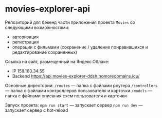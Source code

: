 # movies-explorer-api

Репозиторий для бэкенд части приложения проекта `Movies` со следующими возможностями: 
* авторизация
* регистрация 
* операции с фильмами (сохранение / удаление понравившихся и редактирование сохраненных)

Ссылка на сайт, размещенный на Яндекс.Облаке:
* IP 158.160.34.55
* Backend https://api.movies-explorer-ddsh.nomoredomains.icu/

Основные директории:
`/routes` — папка с файлами роутера
`/controllers` — папка с файлами контроллеров пользователя и карточки
`/models` — папка с файлами описания схем пользователя и карточки

Запуск проекта:
`npm run start` — запускает сервер
`npm run dev` — запускает сервер с hot-reload


